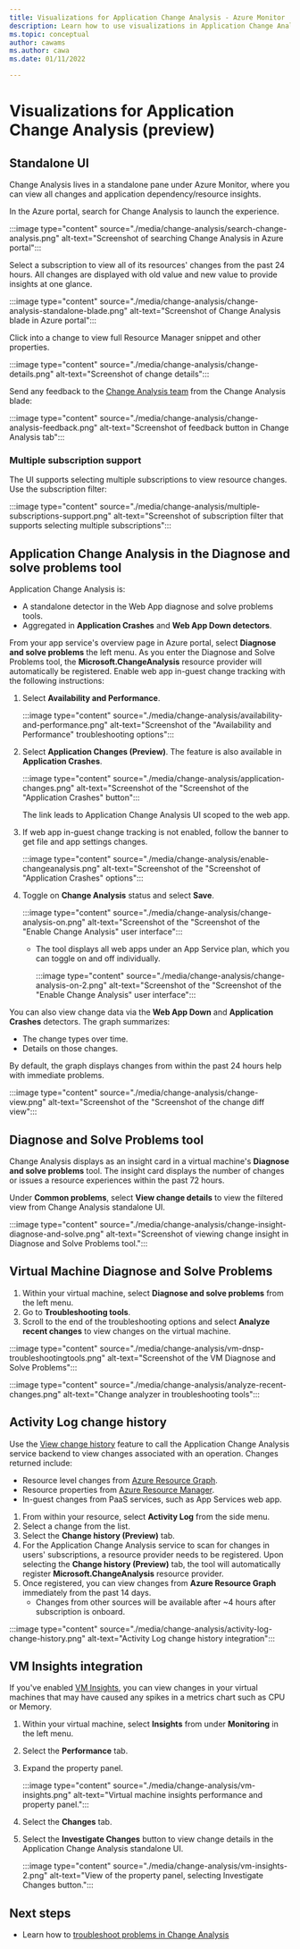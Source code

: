 ```yaml
---
title: Visualizations for Application Change Analysis - Azure Monitor
description: Learn how to use visualizations in Application Change Analysis in Azure Monitor.
ms.topic: conceptual
author: cawams
ms.author: cawa
ms.date: 01/11/2022

---
```


# Visualizations for Application Change Analysis (preview)

## Standalone UI

Change Analysis lives in a standalone pane under Azure Monitor, where you can view all changes and application dependency/resource insights.

In the Azure portal, search for Change Analysis to launch the experience.

:::image type="content" source="./media/change-analysis/search-change-analysis.png" alt-text="Screenshot of searching Change Analysis in Azure portal":::

Select a subscription to view all of its resources' changes from the past 24 hours. All changes are displayed with old value and new value to provide insights at one glance.

:::image type="content" source="./media/change-analysis/change-analysis-standalone-blade.png" alt-text="Screenshot of Change Analysis blade in Azure portal":::

Click into a change to view full Resource Manager snippet and other properties.

:::image type="content" source="./media/change-analysis/change-details.png" alt-text="Screenshot of change details":::

Send any feedback to the [Change Analysis team](mailto:changeanalysisteam@microsoft.com) from the Change Analysis blade:

:::image type="content" source="./media/change-analysis/change-analysis-feedback.png" alt-text="Screenshot of feedback button in Change Analysis tab":::

### Multiple subscription support

The UI supports selecting multiple subscriptions to view resource changes. Use the subscription filter:

:::image type="content" source="./media/change-analysis/multiple-subscriptions-support.png" alt-text="Screenshot of subscription filter that supports selecting multiple subscriptions":::

## Application Change Analysis in the Diagnose and solve problems tool

Application Change Analysis is:
- A standalone detector in the Web App diagnose and solve problems tools. 
- Aggregated in **Application Crashes** and **Web App Down detectors**. 

From your app service's overview page in Azure portal, select **Diagnose and solve problems** the left menu. As you enter the Diagnose and Solve Problems tool, the **Microsoft.ChangeAnalysis** resource provider will automatically be registered. Enable web app in-guest change tracking with the following instructions:

1. Select **Availability and Performance**.

    :::image type="content" source="./media/change-analysis/availability-and-performance.png" alt-text="Screenshot of the "Availability and Performance" troubleshooting options":::
    
2. Select **Application Changes (Preview)**. The feature is also available in **Application Crashes**.

    :::image type="content" source="./media/change-analysis/application-changes.png" alt-text="Screenshot of the "Screenshot of the "Application Crashes" button":::

   The link leads to Application Change Analysis UI scoped to the web app. 

3. If web app in-guest change tracking is not enabled, follow the banner to get file and app settings changes.

    :::image type="content" source="./media/change-analysis/enable-changeanalysis.png" alt-text="Screenshot of the "Screenshot of "Application Crashes" options":::   

4. Toggle on **Change Analysis** status and select **Save**.

    :::image type="content" source="./media/change-analysis/change-analysis-on.png" alt-text="Screenshot of the "Screenshot of the "Enable Change Analysis" user interface":::   
  
    - The tool displays all web apps under an App Service plan, which you can toggle on and off individually. 

      :::image type="content" source="./media/change-analysis/change-analysis-on-2.png" alt-text="Screenshot of the "Screenshot of the "Enable Change Analysis" user interface":::   


You can also view change data via the **Web App Down** and **Application Crashes** detectors. The graph summarizes:
- The change types over time.
- Details on those changes. 

By default, the graph displays changes from within the past 24 hours help with immediate problems.

:::image type="content" source="./media/change-analysis/change-view.png" alt-text="Screenshot of the "Screenshot of the change diff view":::   

## Diagnose and Solve Problems tool
Change Analysis displays as an insight card in a virtual machine's **Diagnose and solve problems** tool. The insight card displays the number of changes or issues a resource experiences within the past 72 hours. 

Under **Common problems**, select **View change details** to view the filtered view from Change Analysis standalone UI.

:::image type="content" source="./media/change-analysis/change-insight-diagnose-and-solve.png" alt-text="Screenshot of viewing change insight in Diagnose and Solve Problems tool.":::   

## Virtual Machine Diagnose and Solve Problems

1. Within your virtual machine, select **Diagnose and solve problems** from the left menu. 
1. Go to **Troubleshooting tools**.
1. Scroll to the end of the troubleshooting options and select **Analyze recent changes** to view changes on the virtual machine.

:::image type="content" source="./media/change-analysis/vm-dnsp-troubleshootingtools.png" alt-text="Screenshot of the VM Diagnose and Solve Problems":::   

:::image type="content" source="./media/change-analysis/analyze-recent-changes.png" alt-text="Change analyzer in troubleshooting tools":::   

## Activity Log change history

Use the [View change history](../essentials/activity-log.md#view-change-history) feature to call the Application Change Analysis service backend to view changes associated with an operation. Changes returned include:
- Resource level changes from [Azure Resource Graph](../../governance/resource-graph/overview.md).
- Resource properties from [Azure Resource Manager](../../azure-resource-manager/management/overview.md).
- In-guest changes from PaaS services, such as App Services web app.

1. From within your resource, select **Activity Log** from the side menu.
1. Select a change from the list.
1. Select the **Change history (Preview)** tab. 
1. For the Application Change Analysis service to scan for changes in users' subscriptions, a resource provider needs to be registered. Upon selecting the **Change history (Preview)** tab, the tool will automatically register **Microsoft.ChangeAnalysis** resource provider.
1. Once registered, you can view changes from **Azure Resource Graph** immediately from the past 14 days.
   - Changes from other sources will be available after ~4 hours after subscription is onboard.

:::image type="content" source="./media/change-analysis/activity-log-change-history.png" alt-text="Activity Log change history integration":::   

## VM Insights integration

If you've enabled [VM Insights](../vm/vminsights-overview.md), you can view changes in your virtual machines that may have caused any spikes in a metrics chart such as CPU or Memory.

1. Within your virtual machine, select **Insights** from under **Monitoring** in the left menu.
1. Select the **Performance** tab.
1. Expand the property panel.

    :::image type="content" source="./media/change-analysis/vm-insights.png" alt-text="Virtual machine insights performance and property panel.":::   

1. Select the **Changes** tab.
1. Select the **Investigate Changes** button to view change details in the Application Change Analysis standalone UI.

    :::image type="content" source="./media/change-analysis/vm-insights-2.png" alt-text="View of the property panel, selecting Investigate Changes button.":::   

## Next steps

- Learn how to [troubleshoot problems in Change Analysis](change-analysis-troubleshoot.md)
